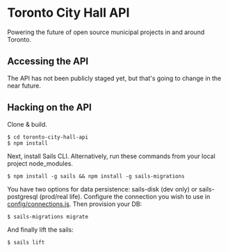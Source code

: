 # Toronto City Hall API

Powering the future of open source municipal projects in and around Toronto.

## Accessing the API ##

The API has not been publicly staged yet, but that's going to change in the near future.

## Hacking on the API ##

Clone & build.

    $ cd toronto-city-hall-api
    $ npm install

Next, install Sails CLI. Alternatively, run these commands from your local project node_modules.

    $ npm install -g sails && npm install -g sails-migrations

You have two options for data persistence: sails-disk (dev only) or sails-postgresql (prod/real life). Configure the connection you wish to use in [config/connections.js](https://github.com/designcofounders/toronto-city-hall-api/blob/master/config/connections.js). Then provision your DB:

    $ sails-migrations migrate

And finally lift the sails:

    $ sails lift
